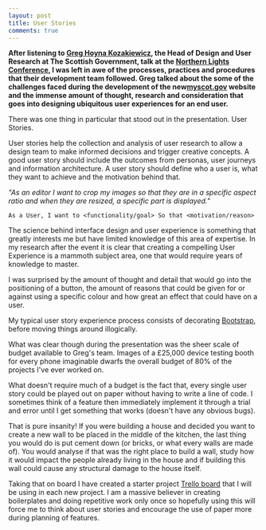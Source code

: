 ```yaml
---
layout: post
title: User Stories
comments: true
---
```

**After listening to [Greg Hoyna Kozakiewicz](https://twitter.com/pencilrebel), the Head of Design and User Research at The Scottish Government, talk at the [Northern Lights Conference](http://northernlightsconf.co.uk/), I was left in awe of the processes, practices and procedures that their development team followed. Greg talked about the some of the challenges faced during the development of the new[myscot.gov](https://alpha.mygov.scot/) website and the immense amount of thought, research and consideration that goes into designing ubiquitous user experiences for an end user.**

There was one thing in particular that stood out in the presentation. User Stories.

User stories help the collection and analysis of user research to allow a design team to make informed decisions and trigger creative concepts. A good user story should include the outcomes from personas, user journeys and information architecture. A user story should define who a user is, what they want to achieve and the motivation behind that.

*"As an editor I want to crop my images so that they are in a specific aspect ratio and when they are resized, a specific part is displayed."*

```
As a User, I want to <functionality/goal> So that <motivation/reason>
```
The science behind interface design and user experience is something that greatly interests me but have limited knowledge of this area of expertise. In my research after the event it is clear that creating a compelling User Experience is a mammoth subject area, one that would require years of knowledge to master. 

I was surprised by the amount of thought and detail that would go into the positioning of a button, the amount of reasons that could be given for or against using a specific colour and how great an effect that could have on a user. 

My typical user story experience process consists of decorating [Bootstrap](http://getbootstrap.com/), before moving things around illogically. 

What was clear though during the presentation was the sheer scale of budget available to Greg's team. Images of a £25,000 device testing booth for every phone imaginable dwarfs the overall budget of 80% of the projects I've ever worked on. 

What doesn't require much of a budget is the fact that, every single user story could be played out on paper without having to write a line of code. I sometimes think of a feature then immediately implement it through a trial and error until I get something that works (doesn't have any obvious bugs).

That is pure insanity! If you were building a house and decided you want to create a new wall to be placed in the middle of the kitchen, the last thing you would do is put cement down (or bricks, or what every walls are made of). You would analyse if that was the right place to build a wall, study how it would impact the people already living in the house and if building this wall could cause any structural damage to the house itself.

Taking that on board I have created a starter project [Trello board](https://trello.com/b/BzqwUH1g) that I will be using in each new project. I am a massive believer in creating boilerplates and doing repetitive work only once so hopefully using this will force me to think about user stories and encourage the use of paper more during planning of features.